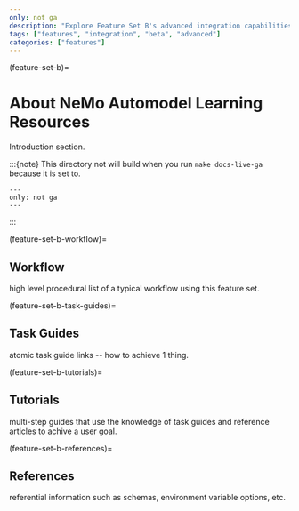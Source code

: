 ```yaml
---
only: not ga
description: "Explore Feature Set B's advanced integration capabilities and specialized processing tools available in Early Access."
tags: ["features", "integration", "beta", "advanced"]
categories: ["features"]
---
```


(feature-set-b)=
# About NeMo Automodel Learning Resources

Introduction section.

:::{note}
This directory not will build when you run `make docs-live-ga` because it is set to.
```
---
only: not ga
---
```
:::

(feature-set-b-workflow)=
## Workflow

high level procedural list of a typical workflow using this feature set.

(feature-set-b-task-guides)=
## Task Guides

atomic task guide links -- how to achieve 1 thing.

(feature-set-b-tutorials)=
## Tutorials

multi-step guides that use the knowledge of task guides and reference articles to achive a user goal.

(feature-set-b-references)=
## References

referential information such as schemas, environment variable options, etc.